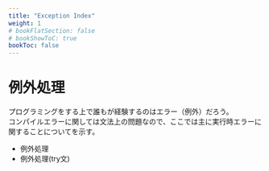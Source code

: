 ```yaml
---
title: "Exception Index"
weight: 1
# bookFlatSection: false
# bookShowToC: true
bookToc: false
---
```


# 例外処理

プログラミングをする上で誰もが経験するのはエラー（例外）だろう。    
コンパイルエラーに関しては文法上の問題なので、ここでは主に実行時エラーに関することについてを示す。  

- 例外処理
 - 例外処理(try文)
